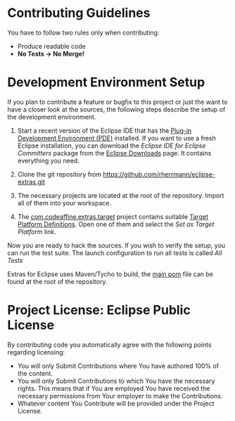 # Contributing Guidelines
You have to follow two rules only when contributing:

* Produce readable code
* **No Tests -> No Merge!**

# Development Environment Setup
If you plan to contribute a feature or bugfix to this project or just the want to have a closer look at the sources,
the following steps describe the setup of the development environment.

1. Start a recent version of the Eclipse IDE that has the [Plug-in Development Environment (PDE)](https://www.eclipse.org/pde/) installed.
 If you want to use a fresh Eclipse installation, you can download the _Eclipse IDE for Eclipse Committers_ package from the [Eclipse Downloads](https://www.eclipse.org/downloads/packages/) page.
It contains everything you need.

2. Clone the git repository from https://github.com/rherrmann/eclipse-extras.git

3. The necessary projects are located at the root of the repository.
Import all of them into your workspace.

4. The [com.codeaffine.extras.target](https://github.com/rherrmann/eclipse-extras/tree/main/com.codeaffine.extras.target) project contains suitable [Target Platform Definitions](http://help.eclipse.org/neon/index.jsp?topic=%2Forg.eclipse.pde.doc.user%2Fconcepts%2Ftarget.htm).
Open one of them and select the _Set as Target Platform_ link.


Now you are ready to hack the sources.
If you wish to verify the setup, you can run the test suite. The launch configuration to run all tests is called _All Tests_

Extras for Eclipse uses Maven/Tycho to build, the [main pom](https://github.com/rherrmann/eclipse-extras/blob/main/pom.xml) file can be found at the root of the repository.


# Project License:  Eclipse Public License
By contributing code you automatically agree with the following points regarding licensing:

* You will only Submit Contributions where You have authored 100% of the content.
* You will only Submit Contributions to which You have the necessary rights. This means that if You are employed You have received the necessary permissions from Your employer to make the Contributions.
* Whatever content You Contribute will be provided under the Project License.
